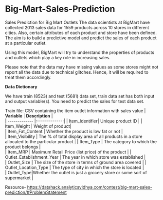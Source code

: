 # Big-Mart-Sales-Prediction

Sales Prediction for Big Mart Outlets
The data scientists at BigMart have collected 2013 sales data for 1559 products across 10 stores in different cities. Also, certain attributes of each product and store have been defined. The aim is to build a predictive model and predict the sales of each product at a particular outlet.

Using this model, BigMart will try to understand the properties of products and outlets which play a key role in increasing sales.

Please note that the data may have missing values as some stores might not report all the data due to technical glitches. Hence, it will be required to treat them accordingly. 



**Data Dictionary**

We have train (8523) and test (5681) data set, train data set has both input and output variable(s). You need to predict the sales for test data set.



Train file: CSV containing the item outlet information with sales value
| **Variable**     | **Description**  |  
| ------------- |:-------------:|
| Item_Identifier| 	Unique product ID |
| Item_Weight      | 		Weight of product|  
| Item_Fat_Content | Whether the product is low fat or not      |  
| Item_Visibility | The % of total display area of all products in a store allocated to the particular product      |
| Item_Type     |  The category to which the product belongs     |  
| Item_MRP | Maximum Retail Price (list price) of the product      |
| Outlet_Establishment_Year    |  The year in which store was established    |  
| Outlet_Size | The size of the store in terms of ground area covered     |
| Outlet_Location_Type      |   The type of city in which the store is located    |  
| Outlet_Type|Whether the outlet is just a grocery store or some sort of supermarket      |

Resource- https://datahack.analyticsvidhya.com/contest/big-mart-sales-prediction/#ProblemStatement
